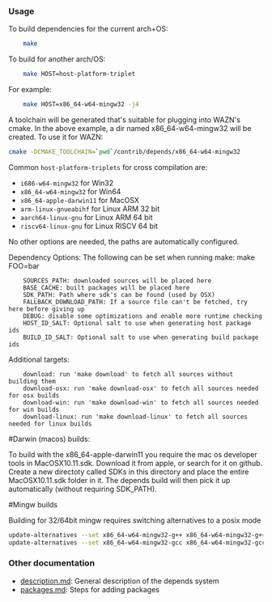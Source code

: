 ### Usage

To build dependencies for the current arch+OS:

```bash
    make
```

To build for another arch/OS:

```bash
    make HOST=host-platform-triplet
```

For example:

```bash
    make HOST=x86_64-w64-mingw32 -j4
```

A toolchain will be generated that's suitable for plugging into WAZN's
cmake. In the above example, a dir named x86_64-w64-mingw32 will be
created. To use it for WAZN:

```bash
cmake -DCMAKE_TOOLCHAIN=`pwd`/contrib/depends/x86_64-w64-mingw32
```

Common `host-platform-triplets` for cross compilation are:

- `i686-w64-mingw32` for Win32
- `x86_64-w64-mingw32` for Win64
- `x86_64-apple-darwin11` for MacOSX
- `arm-linux-gnueabihf` for Linux ARM 32 bit
- `aarch64-linux-gnu` for Linux ARM 64 bit
- `riscv64-linux-gnu` for Linux RISCV 64 bit

No other options are needed, the paths are automatically configured.

Dependency Options:
The following can be set when running make: make FOO=bar

```
    SOURCES_PATH: downloaded sources will be placed here
    BASE_CACHE: built packages will be placed here
    SDK_PATH: Path where sdk's can be found (used by OSX)
    FALLBACK_DOWNLOAD_PATH: If a source file can't be fetched, try here before giving up
    DEBUG: disable some optimizations and enable more runtime checking
    HOST_ID_SALT: Optional salt to use when generating host package ids
    BUILD_ID_SALT: Optional salt to use when generating build package ids
```

Additional targets:

```
    download: run 'make download' to fetch all sources without building them
    download-osx: run 'make download-osx' to fetch all sources needed for osx builds
    download-win: run 'make download-win' to fetch all sources needed for win builds
    download-linux: run 'make download-linux' to fetch all sources needed for linux builds
```

#Darwin (macos) builds:

To build with the x86_64-apple-darwin11 you require the mac os developer tools in MacOSX10.11.sdk.
Download it from apple, or search for it on github. Create a new directoty called SDKs in this
directory and place the entire MacOSX10.11.sdk folder in it. The depends build will then pick it up automatically
(without requiring SDK_PATH).


#Mingw builds

Building for 32/64bit mingw requires switching alternatives to a posix mode

```bash
update-alternatives --set x86_64-w64-mingw32-g++ x86_64-w64-mingw32-g++-posix
update-alternatives --set x86_64-w64-mingw32-gcc x86_64-w64-mingw32-gcc-posix
```

### Other documentation

- [description.md](description.md): General description of the depends system
- [packages.md](packages.md): Steps for adding packages
